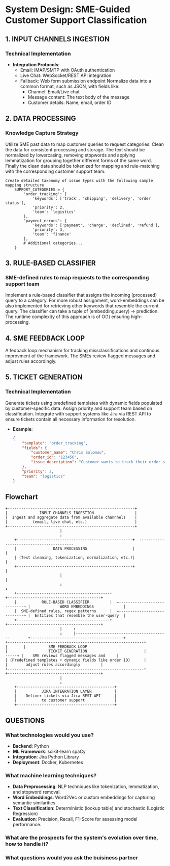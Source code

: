 # System Design: SME-Guided Customer Support Classification

## 1. INPUT CHANNELS INGESTION 
### Technical Implementation
- **Integration Protocols**:
  - Email: IMAP/SMTP with OAuth authentication
  - Live Chat: WebSocket/REST API integration
  - Fallback: Web form submission endpoint
  Normalize data into a common format, such as JSON, with fields like:
    - Channel: Email/Live chat
    - Message content: The text body of the message
    - Customer details: Name, email, order ID


## 2. DATA PROCESSING 
### Knowledge Capture Strategy
Utilize SME past data to map customer queries to request categories.
Clean the data for consistent processing and storage. The text should be normalized by lowercasing,
removing stopwords and applying lemmatization for grouping together different forms of the same word.
Finally the clean data should be tokenized for mapping and rule-matching with the corresponding customer support team.

    Create detailed taxonomy of issue types with the following sample mapping structure
        SUPPORT_CATEGORIES = {
            'order_tracking': {
                'keywords': ['track', 'shipping', 'delivery', 'order status'],
                'priority': 2,
                'team': 'logistics'
            },
            'payment_errors': {
                'keywords': ['payment', 'charge', 'declined', 'refund'],
                'priority': 3,
                'team': 'finance'
            },
            # Additional categories...
        }
## 3. RULE-BASED CLASSIFIER
### SME-defined rules to map requests to the corresponding support team
Implement a rule-based classifier that assigns the incoming (processed) query to a category.
For more robust assignment, word-embeddings can be also implemented for retrieving other keywords that resemble the current query.
The classifier can take a tuple of (embedding,query) -> prediction. The runtime complexity of this approach is of O(1) ensuring high-processing.

## 4. SME FEEDBACK LOOP
A fedback loop mechanism for tracking missclassifications and continous improvment of the framework.
The SMEs review flagged messages and adjust rules accordingly.

## 5. TICKET GENERATION
### Technical Implementation
Generate tickets using predefined templates with dynamic fields populated by customer-specific data. Assign priority and support team based on classification. 
Integrate with support systems like Jira via REST API to ensure tickets contain all necessary information for resolution.

- **Example**:
    ```json
    {
        "template": "order_tracking",
        "fields": {
            "customer_name": "Chris Solomou",
            "order_id": "123456",
            "issue_description": "Customer wants to track their order status."
        },
        "priority": 2,
        "team": "logistics"
    }
    ```

## Flowchart
    +--------------------------------------------------------+
    |              INPUT CHANNELS INGESTION                  |
    |  Ingest and aggregate data from available channhels    |
    |           (email, live chat, etc.)                     |
    +--------------------------------------------------------+
                            |
                            ↓
        +---------------------------------------------------+  -----------------------------------------
        |                DATA PROCESSING                    |                                           |
        | (Text cleaning, tokenization, normalization, etc.)|                                           |
        +---------------------------------------------------+                                           |
                            |                                                                           |
                            ↓                                                                           ↓
        +-----------------------------------------+                                 +-----------------------------------------+
        |           RULE-BASED CLASSIFIER         |  ←----------------------------→ |             WORD EMBEDDINGS             |
        |  SME-defined rules, regex patterns      |  ←----------------------------→ |  Entities that resemble the user-query  |
        +-----------------------------------------+                                 +-----------------------------------------+
                            |     ↑             
                            ↓     |-----------------------------------------        +-----------------------------------------+
    +------------------------------------------------------------+          |       |          SME FEEDBACK LOOP              |
    |                  TICKET GENERATION                         |           -----→ |    SME reviews flagged messages and     |
    | (Predefined templates + dynamic fields like order ID)      |                  |        adjust rules accordingly         |
    +------------------------------------------------------------+                  +-----------------------------------------+
                            |
                            ↓
        +-------------------------------------------+
        |           JIRA INTEGRATION LAYER          |
        |    Deliver tickets via Jira REST API      |
        |           to customer support             |
        +-------------------------------------------+


## QUESTIONS 
### What technologies would you use? 
- **Backend**: Python 
- **ML Framework**: scikit-learn spaCy
- **Integration**: Jira Python Library
- **Deployment**: Docker, Kubernetes

### What machine learning techniques? 
- **Data Preprocessing**: NLP techniques like tokenization, lemmatization, and stopword removal.
- **Word Embeddings**: Word2Vec or custom embeddings for capturing semantic similarities.
- **Text Classification**: Deterministic (lookup table) and stochastic (Logistic Regression)
- **Evaluation**: Precision, Recall, F1-Score for assessing model performance.

### What are the prospects for the system's evolution over time, how to handle it? 

### What questions would you ask the buisiness partner